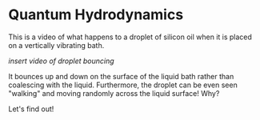 # Quantum Hydrodynamics

This is a video of what happens to a droplet of silicon oil when it is placed on a vertically vibrating bath.

*insert video of droplet bouncing*

It bounces up and down on the surface of the liquid bath rather than coalescing with the liquid. Furthermore, the droplet
can be even seen "walking" and moving randomly across the liquid surface! Why?

Let's find out!

